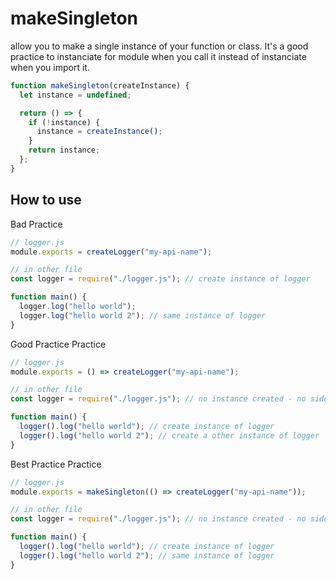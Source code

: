 # makeSingleton

allow you to make a single instance of your function or class.
It's a good practice to instanciate for module when you call it instead of instanciate when you import it.

```js
function makeSingleton(createInstance) {
  let instance = undefined;

  return () => {
    if (!instance) {
      instance = createInstance();
    }
    return instance;
  };
}
```

## How to use

Bad Practice

```js
// logger.js
module.exports = createLogger("my-api-name");

// in other file
const logger = require("./logger.js"); // create instance of logger

function main() {
  logger.log("hello world");
  logger.log("hello world 2"); // same instance of logger
}
```

Good Practice Practice

```js
// logger.js
module.exports = () => createLogger("my-api-name");

// in other file
const logger = require("./logger.js"); // no instance created - no side effect on import :)

function main() {
  logger().log("hello world"); // create instance of logger
  logger().log("hello world 2"); // create a other instance of logger
}
```

Best Practice Practice

```js
// logger.js
module.exports = makeSingleton(() => createLogger("my-api-name"));

// in other file
const logger = require("./logger.js"); // no instance created - no side effect on import :)

function main() {
  logger().log("hello world"); // create instance of logger
  logger().log("hello world 2"); // same instance of logger
}
```
